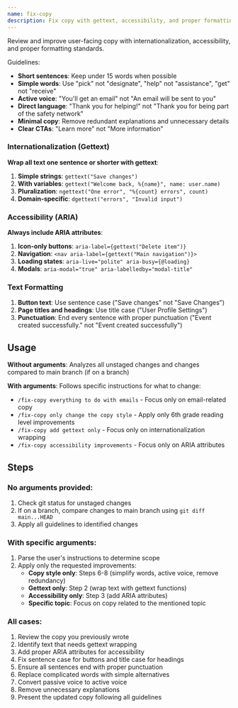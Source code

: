 ```yaml
---
name: fix-copy
description: Fix copy with gettext, accessibility, and proper formatting
---
```


Review and improve user-facing copy with internationalization, accessibility, and proper formatting standards.

Guidelines:

- **Short sentences**: Keep under 15 words when possible
- **Simple words**: Use "pick" not "designate", "help" not "assistance", "get" not "receive"
- **Active voice**: "You'll get an email" not "An email will be sent to you"
- **Direct language**: "Thank you for helping!" not "Thank you for being part of the safety network"
- **Minimal copy**: Remove redundant explanations and unnecessary details
- **Clear CTAs**: "Learn more" not "More information"

### Internationalization (Gettext)

**Wrap all text one sentence or shorter with gettext**:

1. **Simple strings**: `gettext("Save changes")`
2. **With variables**: `gettext("Welcome back, %{name}", name: user.name)`
3. **Pluralization**: `ngettext("One error", "%{count} errors", count)`
4. **Domain-specific**: `dgettext("errors", "Invalid input")`

### Accessibility (ARIA)

**Always include ARIA attributes**:

1. **Icon-only buttons**: `aria-label={gettext("Delete item")}`
2. **Navigation**: `<nav aria-label={gettext("Main navigation")}>`
3. **Loading states**: `aria-live="polite" aria-busy={@loading}`
4. **Modals**: `aria-modal="true" aria-labelledby="modal-title"`

### Text Formatting

1. **Button text**: Use sentence case ("Save changes" not "Save Changes")
2. **Page titles and headings**: Use title case ("User Profile Settings")
3. **Punctuation**: End every sentence with proper punctuation ("Event created successfully." not "Event created successfully")

## Usage

**Without arguments**: Analyzes all unstaged changes and changes compared to main branch (if on a branch)

**With arguments**: Follows specific instructions for what to change:

- `/fix-copy everything to do with emails` - Focus only on email-related copy
- `/fix-copy only change the copy style` - Apply only 6th grade reading level improvements
- `/fix-copy add gettext only` - Focus only on internationalization wrapping
- `/fix-copy accessibility improvements` - Focus only on ARIA attributes

## Steps

### No arguments provided:

1. Check git status for unstaged changes
2. If on a branch, compare changes to main branch using `git diff main...HEAD`
3. Apply all guidelines to identified changes

### With specific arguments:

1. Parse the user's instructions to determine scope
2. Apply only the requested improvements:
   - **Copy style only**: Steps 6-8 (simplify words, active voice, remove redundancy)
   - **Gettext only**: Step 2 (wrap text with gettext functions)
   - **Accessibility only**: Step 3 (add ARIA attributes)
   - **Specific topic**: Focus on copy related to the mentioned topic

### All cases:

1. Review the copy you previously wrote
2. Identify text that needs gettext wrapping
3. Add proper ARIA attributes for accessibility
4. Fix sentence case for buttons and title case for headings
5. Ensure all sentences end with proper punctuation
6. Replace complicated words with simple alternatives
7. Convert passive voice to active voice
8. Remove unnecessary explanations
9. Present the updated copy following all guidelines
